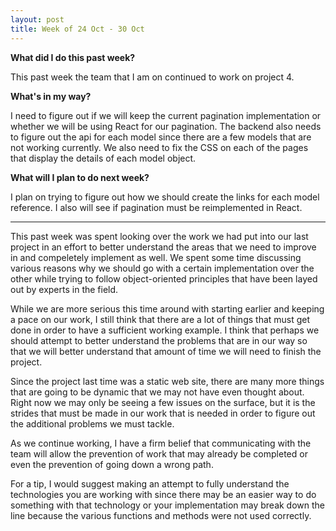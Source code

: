 ```yaml
---
layout: post
title: Week of 24 Oct - 30 Oct
---
```

<b>What did I do this past week?</b><br>
<p>This past week the team that I am on continued to work on project 4.</p>
<b>What's in my way?</b><br>
<p>I need to figure out if we will keep the current pagination implementation or whether we will be using React for our pagination. The backend also needs to figure out the api for each model since there are a few models that are not working currently. We also need to fix the CSS on each of the pages that display the details of each model object.</p>
<b>What will I plan to do next week?</b><br>
<p>I plan on trying to figure out how we should create the links for each model reference. I also will see if pagination must be reimplemented in React.</p>
<hr>
<p class="indented">This past week was spent looking over the work we had put into our last project in an effort to better understand the areas that we need to improve in and compeletely implement as well. We spent some time discussing various reasons why we should go with a certain implementation over the other while trying to follow object-oriented principles that have been layed out by experts in the field.</p>
<p class="indented">While we are more serious this time around with starting earlier and keeping a pace on our work, I still think that there are a lot of things that must get done in order to have a sufficient working example. I think that perhaps we should attempt to better understand the problems that are in our way so that we will better understand that amount of time we will need to finish the project.</p>
<p class="indented">Since the project last time was a static web site, there are many more things that are going to be dynamic that we may not have even thought about. Right now we may only be seeing a few issues on the surface, but it is the strides that must be made in our work that is needed in order to figure out the additional problems we must tackle.</p>
<p class="indented">As we continue working, I have a firm belief that communicating with the team will allow the prevention of work that may already be completed or even the prevention of going down a wrong path.</p>
<p class="indented">For a tip, I would suggest making an attempt to fully understand the technologies you are working with since there may be an easier way to do something with that technology or your implementation may break down the line because the various functions and methods were not used correctly.</p>
